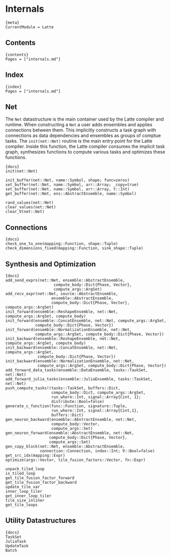 # Internals

    {meta}
    CurrentModule = Latte

## Contents

    {contents}
    Pages = ["internals.md"]

## Index

    {index}
    Pages = ["internals.md"]

## Net
The `Net` datastructure is the main container used by the Latte compiler and
runtime.  When constructing a `Net` a user adds ensembles and applies
connections between them.  This implicitly constructs a task graph with
connections as data dependencies and ensembles as groups of comptue tasks.  The
`init(net::Net)` routine is the main entry point for the Latte compiler.
Inside this function, the Latte compiler consumes the implicit task graph,
synthesizes functions to compute various tasks and optimizes these functions.

    {docs}
    init(net::Net)

    init_buffer(net::Net, name::Symbol, shape; func=zeros)
    set_buffer(net::Net, name::Symbol, arr::Array; _copy=true)
    set_buffer(net::Net, name::Symbol, arr::Array, t::Int)
    get_buffer(net::Net, ens::AbstractEnsemble, name::Symbol)

    rand_values(net::Net)
    clear_values(net::Net)
    clear_∇(net::Net)

## Connections

    {docs}
    check_one_to_one(mapping::Function, shape::Tuple)
    check_dimensions_fixed(mapping::Function, sink_shape::Tuple)

## Synthesis and Optimization

    {docs}
    add_send_exprs(net::Net, ensemble::AbstractEnsemble,
                         compute_body::Dict{Phase, Vector},
                         compute_args::ArgSet)
    add_recv_expr(net::Net, source::AbstractEnsemble,
                        ensemble::AbstractEnsemble, 
                        compute_body::Dict{Phase, Vector}, compute_args::ArgSet)
    init_forward(ensemble::ReshapeEnsemble, net::Net, compute_args::ArgSet, compute_body)
    init_forward(ensemble::ConcatEnsemble, net::Net, compute_args::ArgSet,
                 compute_body::Dict{Phase, Vector})
    init_forward(ensemble::NormalizationEnsemble, net::Net,
                 compute_args::ArgSet, compute_body::Dict{Phase, Vector})
    init_backward(ensemble::ReshapeEnsemble, net::Net, compute_args::ArgSet, compute_body)
    init_backward(ensemble::ConcatEnsemble, net::Net, compute_args::ArgSet,
                  compute_body::Dict{Phase, Vector})
    init_backward(ensemble::NormalizationEnsemble, net::Net,
                  compute_args::ArgSet, compute_body::Dict{Phase, Vector})
    add_forward_data_tasks(ensemble::DataEnsemble, tasks::TaskSet, net::Net)
    add_forward_julia_tasks(ensemble::JuliaEnsemble, tasks::TaskSet, net::Net)
    push_compute_tasks!(tasks::TaskSet, buffers::Dict,
                        compute_body::Dict, compute_args::ArgSet,
                        run_where::Int, signal::Array{Cint, 1};
                        distribute::Bool=false)
    generate_c_function(func::Function, signature::Tuple,
                        run_where::Int, signal::Array{Cint,1},
                        buffers::Dict)
    gen_neuron_backward(ensemble::AbstractEnsemble, net::Net,
                        compute_body::Vector,
                        compute_args::Set)
    gen_neuron_forward(ensemble::AbstractEnsemble, net::Net,
                       compute_body::Dict{Phase, Vector},
                       compute_args::Set)
    gen_copy_block(net::Net, ensemble::AbstractEnsemble,
                   connection::Connection, index::Int; ∇::Bool=false)
    get_src_idx(mapping::Expr)
    optimize(args::Vector, tile_fusion_factors::Vector, fn::Expr)

    unpack_tiled_loop
    is_tiled_loop
    get_tile_fusion_factor_forward
    get_tile_fusion_factor_backward
    update_tile_var
    inner_loop_tiler
    get_inner_loop_tiler
    tile_size_inliner
    get_tile_loops

## Utility Datastructures

    {docs}
    TaskSet
    JuliaTask
    UpdateTask
    Batch
